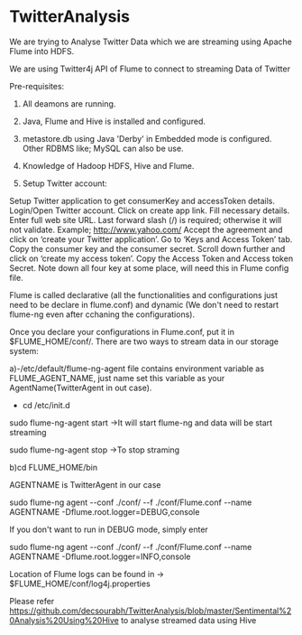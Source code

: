 # TwitterAnalysis

We are trying to Analyse Twitter Data which we are streaming using Apache Flume into HDFS.

We are using Twitter4j API of Flume to connect to streaming Data of Twitter


Pre-requisites:

1. All deamons are running.
2. Java, Flume and Hive is installed and configured.
3. metastore.db using Java 'Derby' in Embedded mode is configured. Other RDBMS like; MySQL can also be use.
4. Knowledge of Hadoop HDFS, Hive and Flume.


1. Setup Twitter account:

Setup Twitter application to get consumerKey and accessToken details.
Login/Open Twitter account.
Click on create app link.
Fill necessary details.
Enter full web site URL. Last forward slash (/) is required; otherwise it will not validate. Example; http://www.yahoo.com/
Accept the agreement and click on ‘create your Twitter application’.
Go to ‘Keys and Access Token’ tab.
Copy the consumer key and the consumer secret.
Scroll down further and click on ‘create my access token’.
Copy the Access Token and Access token Secret.
Note down all four key at some place, will need this in Flume config file.


Flume is called declarative (all the functionalities and configurations just need to be declare in flume.conf) and dynamic (We don't need to restart flume-ng even after cchaning the configurations).

Once you declare your configurations in Flume.conf, put it in $FLUME_HOME/conf/. There are two ways to stream data in our storage system:

a)-/etc/default/flume-ng-agent file contains environment variable as FLUME_AGENT_NAME, just name set this variable as your AgentName(TwitterAgent in out case).

- cd /etc/init.d

sudo flume-ng-agent start  ->It will start flume-ng and data will be start streaming

sudo flume-ng-agent stop   ->To stop straming

b)cd FLUME_HOME/bin

AGENTNAME is TwitterAgent in our case

sudo flume-ng agent --conf ./conf/ --f ./conf/Flume.conf --name AGENTNAME -Dflume.root.logger=DEBUG,console 

If you don't want to run in DEBUG mode, simply enter 

sudo flume-ng agent --conf ./conf/ --f ./conf/Flume.conf --name AGENTNAME -Dflume.root.logger=INFO,console


Location of Flume logs can be found in -> $FLUME_HOME/conf/log4j.properties


Please refer https://github.com/decsourabh/TwitterAnalysis/blob/master/Sentimental%20Analysis%20Using%20Hive to analyse streamed data using Hive
